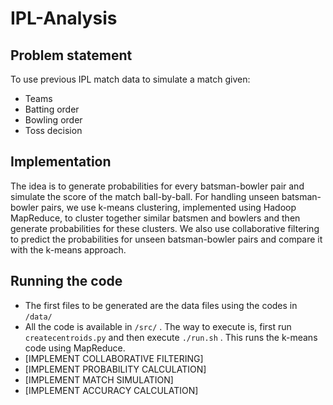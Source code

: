 # **IPL-Analysis**

## **Problem statement**
To use previous IPL match data to simulate a match given:
* Teams
* Batting order
* Bowling order
* Toss decision
## **Implementation**
The idea is to generate probabilities for every batsman-bowler pair and simulate the score of the match ball-by-ball.
For handling unseen batsman-bowler pairs, we use k-means clustering, implemented using Hadoop MapReduce, to cluster together similar batsmen and bowlers and then generate probabilities for these clusters.
We also use collaborative filtering to predict the probabilities for unseen batsman-bowler pairs and compare it with the k-means approach.

## **Running the code**
* The first files to be generated are the data files using the codes in `/data/`
* All the code is available in `/src/` . The way to execute is, first run `createcentroids.py` and then execute `./run.sh` . This runs the k-means code using MapReduce.
* [IMPLEMENT COLLABORATIVE FILTERING]
* [IMPLEMENT PROBABILITY CALCULATION]
* [IMPLEMENT MATCH SIMULATION]
* [IMPLEMENT ACCURACY CALCULATION]